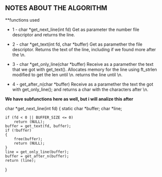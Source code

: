 ## NOTES ABOUT THE ALGORITHM
**functions used

- 1 - char	*get_next_line(int fd)
Get as parameter the number file descriptor and returns the line.

- 2 - char	*get_text(int fd, char	*buffer)
    Get as paramether the file descriptor.
    Returns the text of the line, including if we found more after the \n.

- 3 - char	*get_only_line(char	*buffer)
    Receive as a paramether the text that we got with get_text().
    Allocates memory for the line using ft_strlen modified to get the len until \n.
    returns the line until \n.

- 4 - get_after_n(char *buffer)
    Receive as a paramether the text the got with get_only_line();
    and returns a char with the characters after \n.

**We have subfunctions here as well, but i will analize this after**

char	*get_next_line(int fd)
{
	static char	*buffer;
	char		*line;

	if (fd < 0 || BUFFER_SIZE <= 0)
		return (NULL);
	buffer = get_text(fd, buffer);
	if (!buffer)
	{
		free(buffer);
		return (NULL);
	}
	line = get_only_line(buffer);
	buffer = get_after_n(buffer);
	return (line);
}